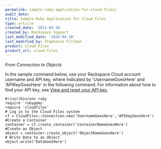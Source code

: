 ```yaml
---
permalink: sample-ruby-application-for-cloud-files/
audit_date:
title: Sample Ruby Application for Cloud Files
type: article
created_date: '2011-03-16'
created_by: Rackspace Support
last_modified_date: '2016-04-18'
last_modified_by: Stephanie Fillmon
product: Cloud Files
product_url: cloud-files
---
```


*From Connection to Objects*

In the sample command below, use your Rackspace Cloud account username
and API key, where indicated by 'UsernameGoesHere' and 'APIKeyGoesHere' in
the following command. For information about how to find your API key,
see [View and reset your API key.](/how-to/view-and-reset-your-api-key)

    #!/usr/bin/env ruby
    require 'rubygems'
    require 'cloudfiles'
    # Log in to the Cloud Files system
    cf = CloudFiles::Connection.new('UsernameGoesHere','APIKeyGoesHere')
    #Create a Container
    container = cf.create_container('ContainerNameGoesHere')
    #Create an Object
    object = container.create_object('ObjectNameGoesHere')
    # Write Data to an Object
    object.write('DataGoesHere')
